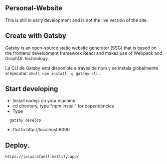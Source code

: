 ## Personal-Website

   This is still in early development and is not the live version of the site. 
    
## Create with Gatsby
   Gatsby is an open-source static website generator (SSG) that is based on the frontend development framework React and makes use of Webpack and GraphQL technology.
    
   La CLI de Gatsby está disponible a través de npm y se instala globalmente al ejecutar.
    ```shell
    npm install -g gatsby-cli.
    ```
  
## Start developing

   * Install nodejs on your machine
   * cd directory, type "npm install" for dependencies
   * Type
  ```shell
    gatsby develop
   ```
   * Got to http://localhost:8000  

## Deploy.

    https://jesusrafaell.netlify.app/
